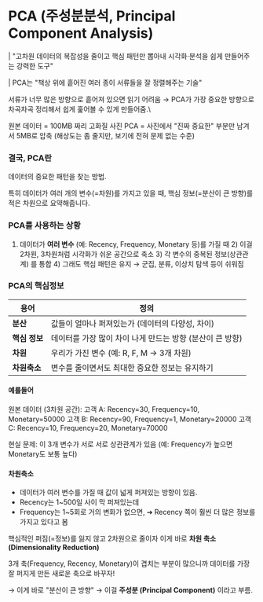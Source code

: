 # PCA (주성분분석, Principal Component Analysis)

| "고차원 데이터의 복잡성을 줄이고 핵심 패턴만 뽑아내 시각화·분석을 쉽게 만들어주는 강력한 도구"

| PCA는 "책상 위에 흩어진 여러 종이 서류들을 잘 정렬해주는 기술"

서류가 너무 많은 방향으로 흩어져 있으면 읽기 어려움 → PCA가 가장 중요한 방향으로 차곡차곡 정리해서 쉽게 훑어볼 수 있게 만들어줌.\

원본 데이터 = 100MB 짜리 고화질 사진
PCA = 사진에서 "진짜 중요한" 부분만 남겨서 5MB로 압축 (해상도는 좀 줄지만, 보기에 전혀 문제 없는 수준)

### 결국, PCA란
데이터의 중요한 패턴을 찾는 방법.

특히 데이터가 여러 개의 변수(=차원)를 가지고 있을 때, 핵심 정보(=분산이 큰 방향)를 적은 차원으로 요약해줍니다.

### PCA를 사용하는 상황
1) 데이터가 **여러 변수** (예: Recency, Frequency, Monetary 등)를 가질 때
2️) 이걸 2차원, 3차원처럼 시각화가 쉬운 공간으로 축소
3️) 각 변수의 중복된 정보(상관관계) 를 통합
4️) 그래도 핵심 패턴은 유지 → 군집, 분류, 이상치 탐색 등이 쉬워짐

### PCA의 핵심정보
| 용어        | 정의                              |
| --------- | ---------------------------------- |
| **분산**    | 값들이 얼마나 퍼져있는가 (데이터의 다양성, 차이)       |
| **핵심 정보** | 데이터를 가장 많이 차이 나게 만드는 방향 (분산이 큰 방향) |
| **차원**    | 우리가 가진 변수 (예: R, F, M → 3개 차원)     |
| **차원축소**  | 변수를 줄이면서도 최대한 중요한 정보는 유지하기         |


#### 예를들어
원본 데이터 (3차원 공간):
고객 A: Recency=30, Frequency=10, Monetary=50000
고객 B: Recency=90, Frequency=1, Monetary=20000
고객 C: Recency=10, Frequency=20, Monetary=70000

현실 문제:
이 3개 변수가 서로 서로 상관관계가 있음
(예: Frequency가 높으면 Monetary도 보통 높다)

#### 차원축소
- 데이터가 여러 변수를 가질 때 값이 넓게 퍼져있는 방향이 있음.
- Recency는 1~500일 사이 막 퍼져있는데
- Frequency는 1~5회로 거의 변화가 없으면,
➔ Recency 쪽이 훨씬 더 많은 정보를 가지고 있다고 봄

핵심적인 퍼짐(=정보)를 잃지 않고 2차원으로 줄이자
이게 바로 **차원 축소 (Dimensionality Reduction)**

3개 축(Frequency, Recency, Monetary)이 겹치는 부분이 많으니까
데이터를 가장 잘 퍼지게 만든 새로운 축으로 바꾸자!

→ 이게 바로 "분산이 큰 방향"
→ 이걸 **주성분 (Principal Component)** 이라고 부름.

